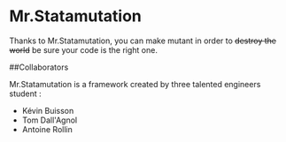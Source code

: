 # Mr.Statamutation

Thanks to Mr.Statamutation, you can make mutant in order to ~~destroy the world~~ be sure your code is the right one.

##Collaborators

Mr.Statamutation is a framework created by three talented engineers student :
- Kévin Buisson
- Tom Dall'Agnol
- Antoine Rollin
